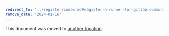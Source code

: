 ```yaml
---
redirect_to: '../register/index.md#register-a-runner-for-gitlab-community-edition-integration-tests'
remove_date: '2024-01-16'
---
```


This document was moved to [another location](../register/index.md#register-a-runner-for-gitlab-community-edition-integration-tests).

<!-- This redirect file can be deleted after <2024-01-16>. -->
<!-- Redirects that point to other docs in the same project expire in three months. -->
<!-- Redirects that point to docs in a different project or site (for example, link is not relative and starts with `https:`) expire in one year. -->
<!-- Before deletion, see: https://docs.gitlab.com/ee/development/documentation/redirects.html -->
